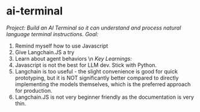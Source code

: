 # ai-terminal
*Project: Build an AI Terminal so it can understand and process natural language terminal instructions.*
*Goal:*
1. Remind myself how to use Javascript
2. Give Langchain.JS a try
3. Learn about agent behaviors \n
*Key Learnings:*
1. Javascript is not the best for LLM dev. Stick with Python.
2. Langchain is too useful - the slight convenience is good for quick prototyping, but it is NOT significantly better compared to directly implementing the models themselves, which is the preferred approach for production. 
3. Langchain.JS is not very beginner friendly as the documentation is very thin.